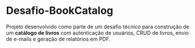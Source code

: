 # Desafio-BookCatalog
Projeto desenvolvido como parte de um desafio técnico para construção de um **catálogo de livros** com autenticação de usuários, CRUD de livros, envio de e-mails e geração de relatórios em PDF.
